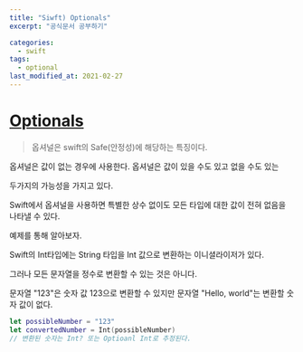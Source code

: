 ```yaml
---
title: "Siwft) Optionals"
excerpt: "공식문서 공부하기"

categories:
  - swift
tags:
  - optional
last_modified_at: 2021-02-27
---
```


# [Optionals](https://docs.swift.org/swift-book/LanguageGuide/TheBasics.html)

> 옵셔널은 swift의 Safe(안정성)에 해당하는 특징이다.

옵셔널은 값이 없는 경우에 사용한다. 옵셔널은 값이 있을 수도 있고 없을 수도 있는

두가지의 가능성을 가지고 있다.

Swift에서 옵셔널을 사용하면 특별한 상수 없이도 모든 타입에 대한 값이 전혀 없음을 나타낼 수 있다.

예제를 통해 알아보자.

Swift의 Int타입에는 String 타입을 Int 값으로 변환하는 이니셜라이저가 있다.

그러나 모든 문자열을 정수로 변환할 수 있는 것은 아니다.

문자열 "123"은 숫자 값 123으로 변환할 수 있지만 문자열 "Hello, world"는 변환할 숫자 값이 없다.

```swift
let possibleNumber = "123"
let convertedNumber = Int(possibleNumber)
// 변환된 숫자는 Int? 또는 Optioanl Int로 추정된다.
```
